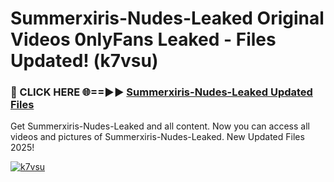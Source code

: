 # Summerxiris-Nudes-Leaked Original Videos 0nlyFans Leaked - Files Updated! (k7vsu)

<h3>🔴 CLICK HERE 🌐==►► <a href="https://tinyurl.com/52m3yx9h" rel="nofollow">Summerxiris-Nudes-Leaked Updated Files</a></h3>

Get Summerxiris-Nudes-Leaked and all content. Now you can access all videos and pictures of Summerxiris-Nudes-Leaked. New Updated Files 2025!

[![k7vsu](https://i.imgur.com/TnHtlc8.gif)](https://tinyurl.com/52m3yx9h)
